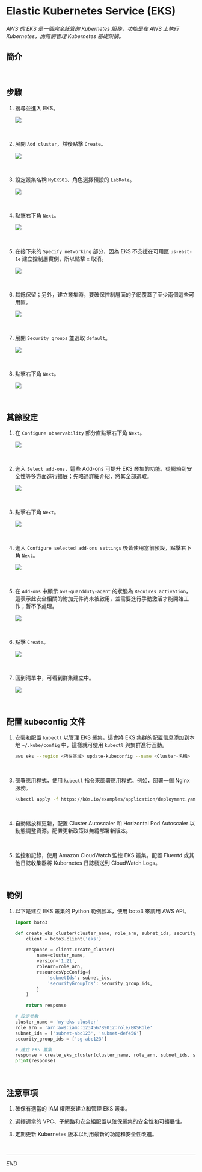# Elastic Kubernetes Service (EKS)

_AWS 的 EKS 是一個完全託管的 Kubernetes 服務，功能是在 AWS 上執行 Kubernetes，而無需管理 Kubernetes 基礎架構。_

## 簡介

<br>

## 步驟

1. 搜尋並進入 EKS。

    ![](images/img_03.png)

<br>

2. 展開 `Add cluster`，然後點擊 `Create`。

    ![](images/img_04.png)

<br>

3. 設定叢集名稱 `MyEKS01`、角色選擇預設的 `LabRole`。

    ![](images/img_05.png)

<br>

4. 點擊右下角 `Next`。

    ![](images/img_06.png)

<br>

5. 在接下來的 `Specify networking` 部分，因為 EKS 不支援在可用區 `us-east-1e` 建立控制層實例，所以點擊 `x` 取消。

    ![](images/img_09.png)

<br>

6. 其餘保留；另外，建立叢集時，要確保控制層面的子網覆蓋了至少兩個這些可用區。

    ![](images/img_07.png)

<br>

7. 展開 `Security groups` 並選取 `default`。

    ![](images/img_08.png)

<br>

8. 點擊右下角 `Next`。

    ![](images/img_06.png)

<br>

## 其餘設定

1. 在 `Configure observability` 部分直點擊右下角 `Next`。

    ![](images/img_06.png)

<br>

2. 進入 `Select add-ons`，這些 Add-ons 可提升 EKS 叢集的功能，從網絡到安全性等多方面進行擴展；先略過詳細介紹，將其全部選取。

    ![](images/img_10.png)

<br>

3. 點擊右下角 `Next`。

    ![](images/img_06.png)

<br>

4. 進入 `Configure selected add-ons settings` 後皆使用當前預設，點擊右下角 `Next`。

    ![](images/img_06.png)

<br>

5. 在 `Add-ons` 中顯示 `aws-guardduty-agent` 的狀態為 `Requires activation`，這表示此安全相關的附加元件尚未被啟用，並需要進行手動激活才能開始工作；暫不予處理。

    ![](images/img_11.png)

<br>

6. 點擊 `Create`。

    ![](images/img_12.png)

<br>

7. 回到清單中，可看到群集建立中。

    ![](images/img_13.png)

<br>

## 配置 kubeconfig 文件

1. 安裝和配置 `kubectl` 以管理 EKS 叢集，這會將 EKS 集群的配置信息添加到本地 `~/.kube/config` 中，這樣就可使用 `kubectl` 與集群進行互動。

    ```bash
    aws eks --region <所在區域> update-kubeconfig --name <Cluster-名稱>
    ```

<br>

3. 部署應用程式，使用 `kubectl` 指令來部署應用程式。例如，部署一個 Nginx 服務。
    ```bash
    kubectl apply -f https://k8s.io/examples/application/deployment.yaml
    ```

<br>

4. 自動縮放和更新，配置 Cluster Autoscaler 和 Horizontal Pod Autoscaler 以動態調整資源。配置更新政策以無縫部署新版本。

<br>

5. 監控和記錄，使用 Amazon CloudWatch 監控 EKS 叢集。配置 Fluentd 或其他日誌收集器將 Kubernetes 日誌發送到 CloudWatch Logs。

<br>

## 範例

1. 以下是建立 EKS 叢集的 Python 範例腳本，使用 boto3 來調用 AWS API。

    ```python
    import boto3

    def create_eks_cluster(cluster_name, role_arn, subnet_ids, security_group_ids):
        client = boto3.client('eks')

        response = client.create_cluster(
            name=cluster_name,
            version='1.21',
            roleArn=role_arn,
            resourcesVpcConfig={
                'subnetIds': subnet_ids,
                'securityGroupIds': security_group_ids,
            }
        )

        return response

    # 設定參數
    cluster_name = 'my-eks-cluster'
    role_arn = 'arn:aws:iam::123456789012:role/EKSRole'
    subnet_ids = ['subnet-abc123', 'subnet-def456']
    security_group_ids = ['sg-abc123']

    # 建立 EKS 叢集
    response = create_eks_cluster(cluster_name, role_arn, subnet_ids, security_group_ids)
    print(response)
    ```

<br>

## 注意事項

1. 確保有適當的 IAM 權限來建立和管理 EKS 叢集。

2. 選擇適當的 VPC、子網路和安全組配置以確保叢集的安全性和可擴展性。

3. 定期更新 Kubernetes 版本以利用最新的功能和安全性改進。

<br>

___

_END_